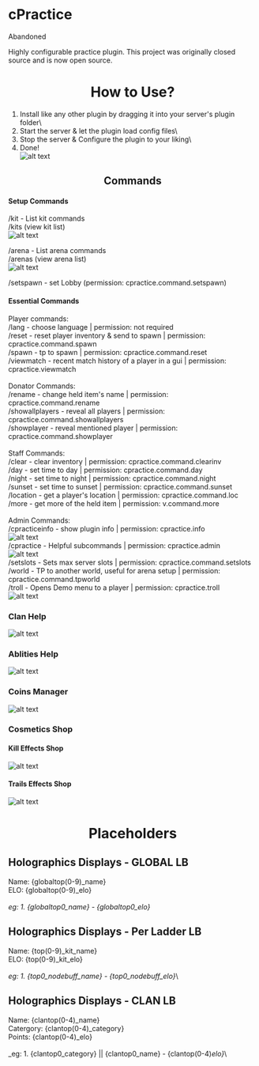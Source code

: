 # cPractice

Abandoned 

Highly configurable practice plugin. This project was originally closed source and is now open source.

<h1 align="center">How to Use?</h1>

1) Install like any other plugin by dragging it into your server's plugin folder\
2) Start the server & let the plugin load config files\
3) Stop the server & Configure the plugin to your liking\
4) Done!\
![alt text](https://i.imgur.com/uzRYQI7.png)

<h2 align="center">Commands</h2>

<h4>Setup Commands</h4>
    
/kit - List kit commands\
/kits (view kit list)\
![alt text](https://i.imgur.com/BdYGvNU.png)


/arena - List arena commands\
/arenas (view arena list)\
![alt text](https://i.imgur.com/L9Mym64.png)

/setspawn - set Lobby (permission: cpractice.command.setspawn)

<h4>Essential Commands</h4>

Player commands:\
    /lang - choose language | permission: not required\
    /reset - reset player inventory & send to spawn | permission: cpractice.command.spawn\
    /spawn - tp to spawn | permission: cpractice.command.reset\
    /viewmatch - recent match history of a player in a gui | permission: cpractice.viewmatch\
\
Donator Commands:\
    /rename - change held item's name | permission: cpractice.command.rename\
    /showallplayers - reveal all players | permission: cpractice.command.showallplayers\
    /showplayer - reveal mentioned player | permission: cpractice.command.showplayer\
\
Staff Commands:\
    /clear - clear inventory | permission: cpractice.command.clearinv \
    /day - set time to day | permission: cpractice.command.day\
    /night - set time to night | permission: cpractice.command.night\
    /sunset - set time to sunset | permission: cpractice.command.sunset\
    /location - get a player's location | permission: cpractice.command.loc\
    /more - get more of the held item | permission: v.command.more\
\
Admin Commands:\
    /cpracticeinfo - show plugin info | permission: cpractice.info\
    ![alt text](https://i.imgur.com/rfaxQe8.png)
\
    /cpractice - Helpful subcommands | permission: cpractice.admin\
    ![alt text](https://i.imgur.com/3qmYYI9.png)
\
    /setslots - Sets max server slots | permission: cpractice.command.setslots\
    /world - TP to another world, useful for arena setup | permission: cpractice.command.tpworld\
    /troll - Opens Demo menu to a player | permission: cpractice.troll\
    ![alt text](https://i.imgur.com/EiNqxzW.png)


<h3>Clan Help</h3>

![alt text](https://i.imgur.com/pEmx9Ti.png)



<h3>Ablities Help</h3>

![alt text](https://i.imgur.com/FTcrUsx.png)


<h3>Coins Manager</h3>

![alt text](https://i.imgur.com/rvrEaId.png)


<h3>Cosmetics Shop</h3>

<h4>Kill Effects Shop</h4>

![alt text](https://i.imgur.com/7ViLVhi.png)

<h4>Trails Effects Shop</h4>

![alt text](https://i.imgur.com/U7NfVtp.png)


<h1 align="center">Placeholders</h1>

<h2>Holographics Displays - GLOBAL LB</h3>

Name:   {globaltop(0-9)_name}\
ELO:    {globaltop(0-9)_elo}\
\
_eg: 1. {globaltop0_name} - {globaltop0_elo}_


<h2>Holographics Displays - Per Ladder LB</h3>

Name:   {top(0-9)_kit_name}\
ELO:    {top(0-9)_kit_elo}\
\
_eg: 1. {top0_nodebuff_name} - {top0_nodebuff_elo}_\


<h2>Holographics Displays - CLAN LB</h3>

Name:        {clantop(0-4)_name}\
Catergory:   {clantop(0-4)_category}\
Points:      {clantop(0-4)_elo}\
\
_eg: 1. {clantop0_category} || {clantop0_name} - {clantop(0-4)_elo}_\

